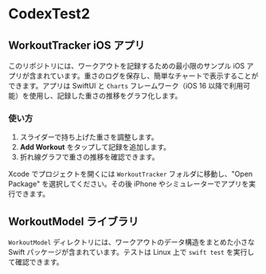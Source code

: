 # CodexTest2

## WorkoutTracker iOS アプリ

このリポジトリには、ワークアウトを記録するための最小限のサンプル iOS アプリが含まれています。重さのログを保存し、簡単なチャートで表示することができます。アプリは SwiftUI と `Charts` フレームワーク（iOS 16 以降で利用可能）を使用し、記録した重さの推移をグラフ化します。

### 使い方

1. スライダーで持ち上げた重さを調整します。
2. **Add Workout** をタップして記録を追加します。
3. 折れ線グラフで重さの推移を確認できます。

Xcode でプロジェクトを開くには `WorkoutTracker` フォルダに移動し、"Open Package" を選択してください。その後 iPhone やシミュレーターでアプリを実行できます。

## WorkoutModel ライブラリ

`WorkoutModel` ディレクトリには、ワークアウトのデータ構造をまとめた小さな Swift パッケージが含まれています。テストは Linux 上で `swift test` を実行して確認できます。
